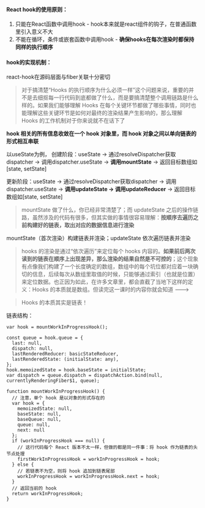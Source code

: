 #### React hook的使用原则：
1. 只能在React函数中调用hook - hook本来就是react组件的钩子，在普通函数里引入意义不大
2. 不能在循环，条件或嵌套函数中调用hook - **确保hooks在每次渲染时都保持同样的执行顺序**

#### hook的实现机制：

react-hook在源码层面与fiber关联十分密切

> 对于搞清楚“Hooks 的执行顺序为什么必须一样”这个问题来说，重要的并不是去细抠每一行代码到底都做了什么，而是要搞清楚整个调用链路是什么样的。如果我们能够理解 Hooks 在每个关键环节都做了哪些事情，同时也能理解这些关键环节是如何对最终的渲染结果产生影响的，那么理解 Hooks 的工作机制对于你来说就不在话下了

**hook 相关的所有信息收敛在一个 hook 对象里，而 hook 对象之间以单向链表的形式相互串联**

以useState为例，
创建阶段：useState -> 通过resolveDispatcher获取dispatcher -> 调用dispatcher.useState -> **调用mountState** -> 返回目标数组如[state, setState]

更新阶段：useState -> 通过resolveDispatcher获取dispatcher -> 调用dispatcher.useState -> **调用updateState -> 调用updateReducer** -> 返回目标数组如[state, setState]

> mountState 做了什么，你已经非常清楚了；而 updateState 之后的操作链路，虽然涉及的代码有很多，但其实做的事情很容易理解：**按顺序去遍历之前构建好的链表，取出对应的数据信息进行渲染**

mountState（首次渲染）构建链表并渲染；updateState 依次遍历链表并渲染

> hooks 的渲染是通过“依次遍历”来定位每个 hooks 内容的。**如果前后两次读到的链表在顺序上出现差异，那么渲染的结果自然是不可控的**；这个现象有点像我们构建了一个长度确定的数组，数组中的每个坑位都对应着一块确切的信息，后续每次从数组里取值的时候，只能够通过索引（也就是位置）来定位数据。也正因为如此，在许多文章里，都会直截了当地下这样的定义：Hooks 的本质就是数组。但读完这一课时的内容你就会知道 --->

> Hooks 的本质其实是链表！


链表结构：
```
var hook = mountWorkInProgressHook();

const queue = hook.queue = {
  last: null,
  dispatch: null,
  lastRenderedReducer: basicStateReducer,
  lastRenderedState: (initialState: any),
};
hook.memoizedState = hook.baseState = initialState;
var dispatch = queue.dispatch = dispatchAction.bind(null, currentlyRenderingFiber$1, queue);
```

```
function mountWorkInProgressHook() {
  // 注意，单个 hook 是以对象的形式存在的
  var hook = {
    memoizedState: null,
    baseState: null,
    baseQueue: null,
    queue: null,
    next: null
  };
  if (workInProgressHook === null) {
    // 这行代码每个 React 版本不太一样，但做的都是同一件事：将 hook 作为链表的头节点处理
    firstWorkInProgressHook = workInProgressHook = hook;
  } else {
    // 若链表不为空，则将 hook 追加到链表尾部
    workInProgressHook = workInProgressHook.next = hook;
  }
  // 返回当前的 hook
  return workInProgressHook;
}
```
